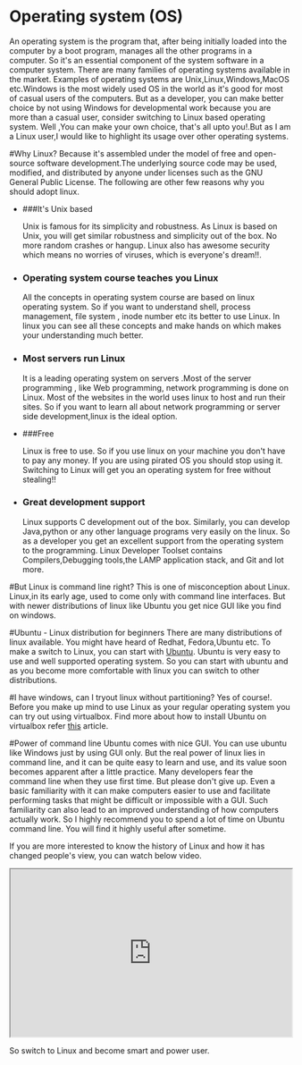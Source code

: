 # Operating system (OS)
An operating system is the program that, after being initially loaded into the computer by a boot program, manages all the other programs in a computer. So it's an essential component of the system software in a computer system. There are many families of operating systems available in the market. Examples of operating systems are Unix,Linux,Windows,MacOS etc.Windows is the most widely used OS in the world as it's
good for most of casual users of the computers. But as a developer, you can make better choice by not using Windows for developmental work because you are more than a casual user, consider switching to Linux based operating system. Well ,You can make your own choice, that's all upto you!.But as I am a Linux user,I would like to highlight its usage over other operating systems.

#Why Linux?
Because it's assembled under the model of free and open-source software development.The underlying source code may be used, modified, and distributed by anyone under licenses such as the GNU General Public License. The following are other few reasons why you should adopt linux.

* ###It's Unix based

    Unix is famous for its simplicity and robustness. As Linux is based on Unix, you will get similar robustness and simplicity out of the box. No more random crashes or hangup. Linux also has awesome security which means no worries of viruses, which is everyone's dream!!.

* ### Operating system course teaches you Linux

    All the concepts in operating system course are based on linux operating system. So if you want to understand shell, process management, file system , inode number etc its better to use Linux. In linux you can see all these concepts and make hands on which makes your understanding much better.

*   ### Most servers run Linux

    It is a leading operating system on servers .Most of the server programming , like Web programming, network programming is done on Linux. Most of the websites in the world uses linux to host and run their sites. So if you want to learn all about network programming or server side development,linux is the ideal option.

* ###Free

    Linux is free to use. So if you use linux on your machine you don't have to pay any money. If you are using pirated OS you should stop using it. Switching to Linux will get you an operating system for free without stealing!!

* ### Great development support

    Linux supports C development out of the box. Similarly, you can develop Java,python or any other language programs very easily on the linux. So as a developer you get an excellent support from the operating system to the programming. Linux Developer Toolset contains Compilers,Debugging tools,the LAMP application stack, and Git and lot more.


#But Linux is command line right?
This is one of misconception about Linux. Linux,in its early age, used to come only with command line interfaces. But with newer distributions of linux like Ubuntu you get nice GUI like you find on windows.

#Ubuntu - Linux distribution for beginners
There are many distributions of linux available. You might have heard of Redhat, Fedora,Ubuntu etc. To make a switch to Linux, you can start with [Ubuntu](www.ubuntu.com). Ubuntu is very easy to use and well supported operating system. So you can start with ubuntu and as you become more comfortable with linux you can switch to other distributions.



#I have windows, can I tryout linux without partitioning?
Yes of course!. Before you make up mind to use Linux as your regular operating system you can try out using virtualbox. Find more about how to install Ubuntu on virtualbox refer [this](http://www.wikihow.com/Install-Ubuntu-on-VirtualBox) article.


#Power of command line
Ubuntu comes with nice GUI. You can use ubuntu like Windows just by using GUI only. But the real power of linux lies in command line, and it can be quite easy to learn and use, and its value soon becomes apparent after a little practice. Many developers fear the command line when they use first time. But please don't give up. Even a basic familiarity with it can make computers easier to use and facilitate performing tasks that might be difficult or impossible with a GUI. Such familiarity can also lead to an improved understanding of how computers actually work. So I highly recommend you to spend a lot of time on Ubuntu command line. You will find it highly useful after sometime.

If you are more interested to know the history of Linux and how it has changed people's view, you can watch below video.

<iframe src="https://www.youtube.com/embed/jw8K460vx1c" height="300" width="100%" allowFullScreen="1" ></iframe>

So switch to Linux and become smart and power user.











